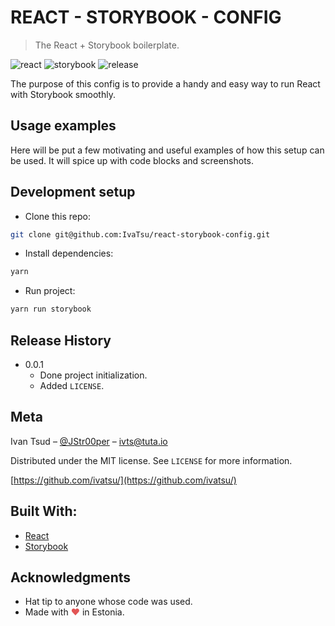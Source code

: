 # REACT - STORYBOOK - CONFIG

> The React + Storybook boilerplate.

![react](https://img.shields.io/badge/react-v16.5.2-blue.svg)
![storybook](https://img.shields.io/badge/storybook-v4.0.0@alpha24-ff69b4.svg)
![release](https://img.shields.io/badge/release-v0.0.1-brightgreen.svg)

The purpose of this config is to provide a handy and easy way to run React with Storybook smoothly.

## Usage examples

Here will be put a few motivating and useful examples of how this setup can be used. It will spice up with code blocks and screenshots.

## Development setup

- Clone this repo:

```sh
git clone git@github.com:IvaTsu/react-storybook-config.git
```

- Install dependencies:

```sh
yarn
```

- Run project:

```sh
yarn run storybook
```

## Release History

- 0.0.1
  - Done project initialization.
  - Added `LICENSE`.

## Meta

Ivan Tsud – [@JStr00per](https://twitter.com/JStr00per) – ivts@tuta.io

Distributed under the MIT license. See `LICENSE` for more information.

[https://github.com/ivatsu/](https://github.com/ivatsu/)

## Built With:

- [React](https://reactjs.org/)
- [Storybook](https://storybook.js.org/)

## Acknowledgments

- Hat tip to anyone whose code was used.
- Made with <span style="color: #e25555;">&#9829;</span> in Estonia.
